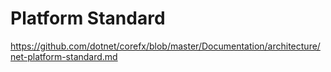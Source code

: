 # Platform Standard

https://github.com/dotnet/corefx/blob/master/Documentation/architecture/net-platform-standard.md